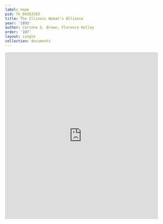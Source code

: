 ```yaml
---
label: nope
pid: fk_04263183
title: The Illinois Woman's Alliance
year: '1893'
author: Corinne S. Brown, Florence Kelley
order: '107'
layout: single
collection: documents
---
```

<iframe src="https://northwestern.app.box.com/embed/s/6e330oqqwptmv8dcoxqjmbts04trzbt9?sortColumn=date&view=list" width="100%" height="550" frameborder="0" allowfullscreen webkitallowfullscreen msallowfullscreen></iframe>

